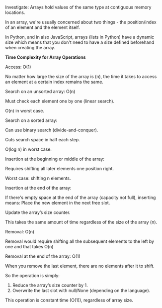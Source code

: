 Investigate:
Arrays hold values of the same type at contiguous memory
locations.

In an array, we're usually concerned about two things -
the position/index of an element and the element itself.

In Python, and in also JavaScript, arrays (lists in Python)
have a dynamic size which means that you don't need to have
a size defined beforehand when creating the array.

**Time Complexity for Array Operations**

Access: O(1)

No matter how large the size of the array is (n), the time it
takes to access an element at a certain index remains the same.


Search on an unsorted array: O(n)

Must check each element one by one (linear search).

O(n) in worst case.


Search on a sorted array:

Can use binary search (divide-and-conquer).

Cuts search space in half each step.

O(log n) in worst case.




Insertion at the beginning or middle of the array:

Requires shifting all later elements one position right.

Worst case: shifting n elements.


Insertion at the end of the array:

If there's empty space at the end of the array
(capacity not full), inserting means:
Place the new element in the next free slot.

Update the array’s size counter.

This takes the same amount of time regardless of the size
of the array (n).

Removal: O(n)

Removal would require shifting all the subsequent elements
to the left by one and that takes O(n)


Removal at the end of the array: O(1)

When you remove the last element, there are no elements after
it to shift.

So the operation is simply:
1. Reduce the array’s size counter by 1.
2. Overwrite the last slot with null/None (depending on the language).

This operation is constant time (O(1)), regardless of array size.

